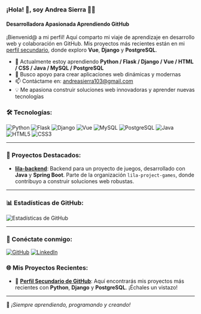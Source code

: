 ### ¡Hola! 👋, soy Andrea Sierra 👩‍💻

#### Desarrolladora Apasionada Aprendiendo GitHub

¡Bienvenid@ a mi perfil! Aquí comparto mi viaje de aprendizaje en desarrollo web y colaboración en GitHub. Mis proyectos más recientes están en mi [perfil secundario](https://github.com/Andreas103-SI), donde exploro **Vue**, **Django** y **PostgreSQL**.

- 🌱 Actualmente estoy aprendiendo **Python / Flask / Django / Vue / HTML / CSS / Java / MySQL / PostgreSQL**
- 🤝 Busco apoyo para crear aplicaciones web dinámicas y modernas
- 📫 Contáctame en: andreasierra103@gmail.com
- 💡 Me apasiona construir soluciones web innovadoras y aprender nuevas tecnologías

### 🛠 Tecnologías:
![Python](https://img.shields.io/badge/Python-3776AB?style=for-the-badge&logo=python&logoColor=white)
![Flask](https://img.shields.io/badge/Flask-000000?style=for-the-badge&logo=flask&logoColor=white)
![Django](https://img.shields.io/badge/Django-092E20?style=for-the-badge&logo=django&logoColor=white)
![Vue](https://img.shields.io/badge/Vue.js-4FC08D?style=for-the-badge&logo=vue.js&logoColor=white)
![MySQL](https://img.shields.io/badge/MySQL-4479A1?style=for-the-badge&logo=mysql&logoColor=white)
![PostgreSQL](https://img.shields.io/badge/PostgreSQL-336791?style=for-the-badge&logo=postgresql&logoColor=white)
![Java](https://img.shields.io/badge/Java-ED8B00?style=for-the-badge&logo=java&logoColor=white)
![HTML5](https://img.shields.io/badge/HTML5-E34F26?style=for-the-badge&logo=html5&logoColor=white)
![CSS3](https://img.shields.io/badge/CSS3-1572B6?style=for-the-badge&logo=css3&logoColor=white)

---

### 🌟 Proyectos Destacados:
- **[lila-backend](https://github.com/lila-project-games/lila-backend.git)**: Backend para un proyecto de juegos, desarrollado con **Java** y **Spring Boot**. Parte de la organización `lila-project-games`, donde contribuyo a construir soluciones web robustas.

___

### 📊 Estadísticas de GitHub:
![Estadísticas de GitHub](https://github-readme-stats.vercel.app/api?username=ANDREASIERRA55&show_icons=true&count_private=true&theme=radical)

---

### 🔗 Conéctate conmigo:
[![GitHub](https://img.shields.io/badge/GitHub-ANDREASIERRA55-181717?style=for-the-badge&logo=github)](https://github.com/ANDREASIERRA55)
[![LinkedIn](https://img.shields.io/badge/LinkedIn-Andrea%20Sierra-blue?style=for-the-badge&logo=linkedin)](https://www.linkedin.com/in/andreasierra103/)

### 🌐 Mis Proyectos Recientes:
- 📌 **[Perfil Secundario de GitHub](https://github.com/Andreas103-SI)**: Aquí encontrarás mis proyectos más recientes con  **Python**, **Django** y **PostgreSQL**. ¡Échales un vistazo!

---

🚀 *¡Siempre aprendiendo, programando y creando!*
